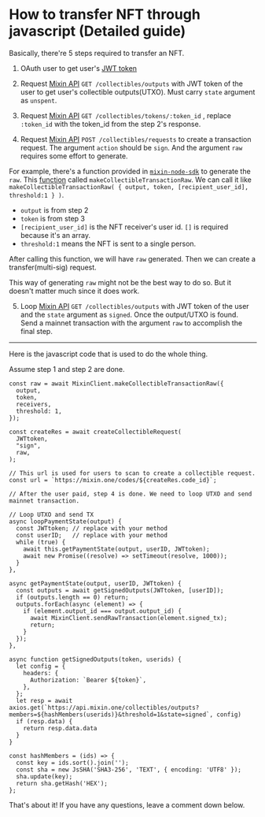 # How to transfer NFT through javascript (Detailed guide)

Basically, there're 5 steps required to transfer an NFT.

1. OAuth user to get user's [JWT token](https://developers.mixin.one/docs/api/oauth)

2. Request [Mixin API](https://developers.mixin.one/docs/api/collectibles/outputs#get-collectiblesoutputs) `GET /collectibles/outputs` with JWT token of the user to get user's collectible outputs(UTXO). Must carry `state` argument as `unspent`.

3. Request [Mixin API](https://developers.mixin.one/docs/api/collectibles/outputs#get-collectiblestokensuuid) `GET /collectibles/tokens/:token_id` , replace `:token_id` with the token_id from the step 2's response.

4. Request [Mixin API](https://developers.mixin.one/docs/api/collectibles/request#post-collectiblesrequests) `POST /collectibles/requests` to create a transaction request. The argument `action` should be `sign`. And the argument `raw` requires some effort to generate. 

For example, there's a function provided in [`mixin-node-sdk`](https://github.com/liuzemei/bot-api-nodejs-client) to generate the `raw`. This [function](https://github.com/liuzemei/bot-api-nodejs-client/blob/main/src/client/collectibles.ts#L68) called `makeCollectibleTransactionRaw`. We can call it like `makeCollectibleTransactionRaw( { output, token, [recipient_user_id], threshold:1 } )`. 

- `output` is from step 2 
- `token` is from step 3 
- `[recipient_user_id]` is the NFT receiver's user id. `[]` is required because it's an array.
- `threshold:1` means the NFT is sent to a single person.

After calling this function, we will have `raw` generated. Then we can create a transfer(multi-sig) request.

This way of generating `raw` might not be the best way to do so. But it doesn't matter much since it does work.

5. Loop [Mixin API](https://developers.mixin.one/docs/api/collectibles/outputs#get-collectiblesoutputs) `GET /collectibles/outputs` with JWT token of the user and the `state` argument as `signed`. Once the output/UTXO is found. Send a mainnet transaction with the argument `raw` to accomplish the final step.

---

Here is the javascript code that is used to do the whole thing.

Assume step 1 and step 2 are done.

```
const raw = await MixinClient.makeCollectibleTransactionRaw({
  output,
  token,
  receivers,
  threshold: 1,
});

const createRes = await createCollectibleRequest(
  JWTtoken,
  "sign",
  raw,
);

// This url is used for users to scan to create a collectible request.
const url = `https://mixin.one/codes/${createRes.code_id}`;

// After the user paid, step 4 is done. We need to loop UTXO and send mainnet transaction.
```

```
// Loop UTXO and send TX
async loopPaymentState(output) {
  const JWTtoken; // replace with your method
  const userID;   // replace with your method
  while (true) {
    await this.getPaymentState(output, userID, JWTtoken);
    await new Promise((resolve) => setTimeout(resolve, 1000));
  }
},

async getPaymentState(output, userID, JWTtoken) {
  const outputs = await getSignedOutputs(JWTtoken, [userID]);
  if (outputs.length == 0) return;
  outputs.forEach(async (element) => {
    if (element.output_id === output.output_id) {
      await MixinClient.sendRawTransaction(element.signed_tx);
      return;
    }
  });
},

async function getSignedOutputs(token, userids) {
  let config = {
    headers: {
      Authorization: `Bearer ${token}`,
    },
  };
  let resp = await axios.get(`https://api.mixin.one/collectibles/outputs?members=${hashMembers(userids)}&threshold=1&state=signed`, config)
  if (resp.data) {
    return resp.data.data
  }
}

const hashMembers = (ids) => {
  const key = ids.sort().join('');
  const sha = new JsSHA('SHA3-256', 'TEXT', { encoding: 'UTF8' });
  sha.update(key);
  return sha.getHash('HEX');
};
```

That's about it! If you have any questions, leave a comment down below.